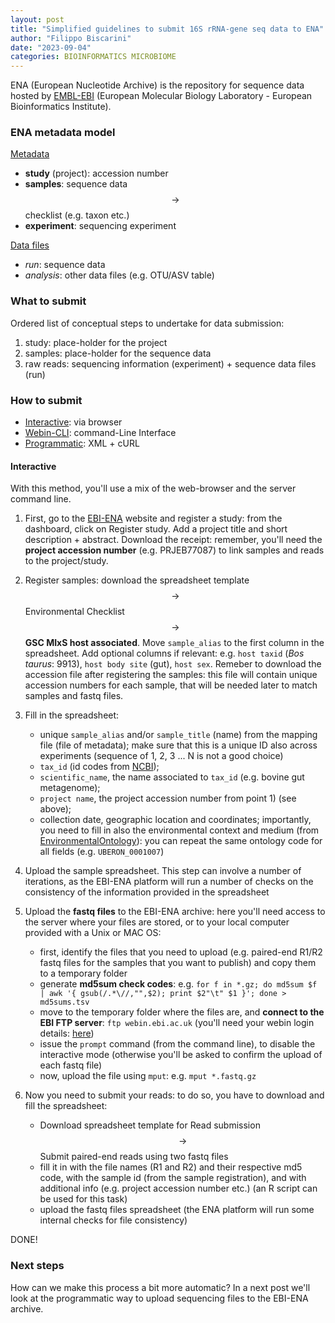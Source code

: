 ```yaml
---
layout: post
title: "Simplified guidelines to submit 16S rRNA-gene seq data to ENA"
author: "Filippo Biscarini"
date: "2023-09-04"
categories: BIOINFORMATICS MICROBIOME
---
```


ENA (European Nucleotide Archive) is the repository for sequence data hosted by [EMBL-EBI](https://www.ebi.ac.uk/) (European Molecular Biology Laboratory - European Bioinformatics Institute).

### ENA metadata model

<u>Metadata</u>
- **study** (project): accession number
- **samples**: sequence data $$\rightarrow$$ checklist (e.g. taxon etc.)
- **experiment**: sequencing experiment

<u>Data files</u>
- *run*: sequence data
- *analysis*: other data files (e.g. OTU/ASV table)

### What to submit

Ordered list of conceptual steps to undertake for data submission:

1. study: place-holder for the project
2. samples: place-holder for the sequence data
3. raw reads: sequencing information (experiment) + sequence data files (run)

### How to submit

- <u>Interactive</u>: via browser
- <u>Webin-CLI</u>: command-Line Interface
- <u>Programmatic</u>: XML + cURL

#### Interactive

With this method, you'll use a mix of the web-browser and the server command line.

1. First, go to the [EBI-ENA](https://www.ebi.ac.uk/ena/submit/webin/login) website and register a study: from the dashboard, click on Register study.
Add a project title and short description + abstract. Download the receipt: remember, you'll need the **project accession number** (e.g. PRJEB77087) to link samples and reads to the project/study.

2. Register samples: download the spreadsheet template $$\rightarrow$$ Environmental Checklist $$\rightarrow$$ **GSC MIxS host associated**. Move `sample_alias` to the first column in the spreadsheet. 
Add optional columns if relevant: e.g. `host taxid` (*Bos taurus*: 9913), `host body site` (gut), `host sex`.
Remeber to download the accession file after registering the samples: this file will contain unique accession numbers for each sample, that will be needed later to match samples and fastq files. 

3. Fill in the spreadsheet: 
	- unique `sample_alias` and/or `sample_title` (name) from the mapping file (file of metadata); make sure that this is a unique ID also across experiments (sequence of 1, 2, 3 ... N is not a good choice)
	- `tax_id` (id codes from [NCBI](https://www.ncbi.nlm.nih.gov/Taxonomy/Browser/wwwtax.cgi));
	- `scientific_name`, the name associated to `tax_id` (e.g. bovine gut metagenome); 
	- `project name`, the project accession number from point 1) (see above); 
	- collection date, geographic location and coordinates; importantly, you need to fill in also the environmental context and medium (from [EnvironmentalOntology](https://github.com/EnvironmentOntology/envo/wiki/Using-ENVO-with-MIxS)): you can repeat the same ontology code for all fields (e.g. `UBERON_0001007`) 

4. Upload the sample spreadsheet. This step can involve a number of iterations, as the EBI-ENA platform will run a number of checks on the consistency of the information provided in the spreadsheet 

5. Upload the **fastq files** to the EBI-ENA archive: here you'll need access to the server where your files are stored, or to your local computer provided with a Unix or MAC OS:
	- first, identify the files that you need to upload (e.g. paired-end R1/R2 fastq files for the samples that you want to publish) and copy them to a temporary folder
	- generate **md5sum check codes**: e.g. `for f in *.gz; do md5sum $f | awk '{ gsub(/.*\//,"",$2); print $2"\t" $1 }'; done >  md5sums.tsv`
 	- move to the temporary folder where the files are, and **connect to the EBI FTP server**: `ftp webin.ebi.ac.uk` (you'll need your webin login details: [here](https://www.ebi.ac.uk/ena/submit/webin/login))
	- issue the `prompt` command (from the command line), to disable the interactive mode (otherwise you'll be asked to confirm the upload of each fastq file)
	- now, upload the file using `mput`: e.g. `mput *.fastq.gz`

6. Now you need to submit your reads: to do so, you have to download and fill the spreadsheet: 
	- Download spreadsheet template for Read submission $$\rightarrow$$ Submit paired-end reads using two fastq files 
	- fill it in with the file names (R1 and R2) and their respective md5 code, with the sample id (from the sample registration), and with additional info (e.g. project accession number etc.) (an R script can be used for this task)
	- upload the fastq files spreadsheet (the ENA platform will run some internal checks for file consistency)

DONE!

### Next steps

How can we make this process a bit more automatic? In a next post we'll look at the programmatic way to upload sequencing files to the EBI-ENA archive.

